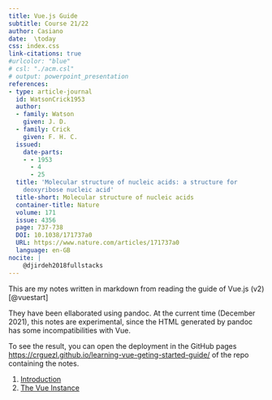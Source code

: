 ```yaml
---
title: Vue.js Guide
subtitle: Course 21/22
author: Casiano
date:  \today
css: index.css
link-citations: true
#urlcolor: "blue"
# csl: "./acm.csl"
# output: powerpoint_presentation
references:
- type: article-journal
  id: WatsonCrick1953
  author:
  - family: Watson
    given: J. D.
  - family: Crick
    given: F. H. C.
  issued:
    date-parts:
    - - 1953
      - 4
      - 25
  title: 'Molecular structure of nucleic acids: a structure for
    deoxyribose nucleic acid'
  title-short: Molecular structure of nucleic acids
  container-title: Nature
  volume: 171
  issue: 4356
  page: 737-738
  DOI: 10.1038/171737a0
  URL: https://www.nature.com/articles/171737a0
  language: en-GB
nocite: |
    @djirdeh2018fullstacks
--- 
```


<!--
https://stackoverflow.com/questions/48429998/data-prefix-is-added-to-custom-attributes-how-to-prevent-this
-->
This are my notes written in markdown from reading the guide of Vue.js (v2) [@vuestart] 

They have been ellaborated using pandoc.
At the current time (December 2021), this notes are experimental, since the HTML generated by pandoc has some incompatibilities with Vue.

To see the result, you can open the deployment in the  GitHub pages <https://crguezl.github.io/learning-vue-geting-started-guide/> of the repo containing the notes.

1. [Introduction](introduction.html)
2. [The Vue Instance](the-vue-instance.html)